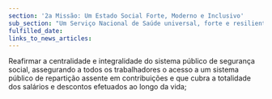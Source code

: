 ```yaml
---
section: '2a Missão: Um Estado Social Forte, Moderno e Inclusivo'
sub_section: "Um Serviço Nacional de Saúde universal, forte e resiliente"
fulfilled_date:
links_to_news_articles:
---
```


Reafirmar a centralidade e integralidade do sistema público de segurança social, assegurando a todos os trabalhadores o acesso a um sistema público de repartição assente em contribuições e que cubra a totalidade dos salários e descontos efetuados ao longo da vida;